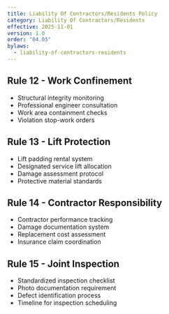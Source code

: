 ```yaml
---
title: Liability Of Contractors/Residents Policy
category: Liability Of Contractors/Residents
effective: 2025-11-01
version: 1.0
order: "04.05"
bylaws:
  - liability-of-contractors-residents
---
```


## Rule 12 - Work Confinement

- Structural integrity monitoring
- Professional engineer consultation
- Work area containment checks
- Violation stop-work orders

## Rule 13 - Lift Protection

- Lift padding rental system
- Designated service lift allocation
- Damage assessment protocol
- Protective material standards

## Rule 14 - Contractor Responsibility

- Contractor performance tracking
- Damage documentation system
- Replacement cost assessment
- Insurance claim coordination

## Rule 15 - Joint Inspection

- Standardized inspection checklist
- Photo documentation requirement
- Defect identification process
- Timeline for inspection scheduling

